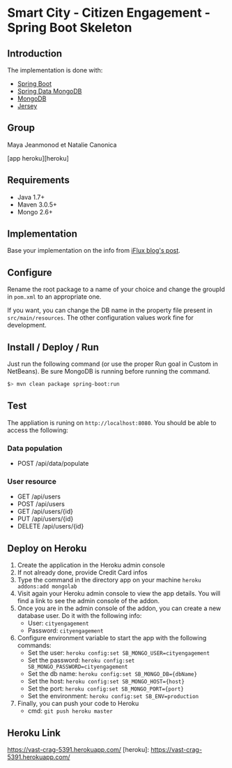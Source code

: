 # Smart City - Citizen Engagement - Spring Boot Skeleton

## Introduction

The implementation is done with:

- [Spring Boot](http://projects.spring.io/spring-boot/)
- [Spring Data MongoDB](http://projects.spring.io/spring-data-mongodb/)
- [MongoDB](http://www.mongodb.org/)
- [Jersey](https://jersey.java.net/)

## Group
Maya Jeanmonod et Natalie Canonica

[app heroku][heroku] 

## Requirements

- Java 1.7+
- Maven 3.0.5+
- Mongo 2.6+

## Implementation

Base your implementation on the info from [iFlux blog's post](http://www.iflux.io/use-case/2015/02/03/citizen-engagement.html).

## Configure

Rename the root package to a name of your choice and change the groupId in `pom.xml` to an appropriate one.

If you want, you can change the DB name in the property file present in `src/main/resources`. The other configuration values work fine for development.

## Install / Deploy / Run

Just run the following command (or use the proper Run goal in Custom in NetBeans). Be sure MongoDB is running before running the command.

```bash
$> mvn clean package spring-boot:run
```

## Test

The appliation is runing on `http://localhost:8080`. You should be able to access the following:

### Data population

- POST /api/data/populate

### User resource

- GET /api/users
- POST /api/users
- GET /api/users/{id}
- PUT /api/users/{id}
- DELETE /api/users/{id}

## Deploy on Heroku

1. Create the application in the Heroku admin console
2. If not already done, provide Credit Card infos
3. Type the command in the directory app on your machine `heroku addons:add mongolab`
4. Visit again your Heroku admin console to view the app details. You will find a link to see the admin console of the addon.
5. Once you are in the admin console of the addon, you can create a new database user. Do it with the following info:
	- User: `cityengagement`
	- Password: `cityengagement`
6. Configure environment variable to start the app with the following commands:
	- Set the user: `heroku config:set SB_MONGO_USER=cityengagement`
	- Set the password: `heroku config:set SB_MONGO_PASSWORD=cityengagement`
	- Set the db name: `heroku config:set SB_MONGO_DB={dbName}`
	- Set the host: `heroku config:set SB_MONGO_HOST={host}`
	- Set the port: `heroku config:set SB_MONGO_PORT={port}`
	- Set the environment: `heroku config:set SB_ENV=production`
7. Finally, you can push your code to Heroku
	- cmd: `git push heroku master`

## Heroku Link
https://vast-crag-5391.herokuapp.com/
[heroku]: https://vast-crag-5391.herokuapp.com/ 
